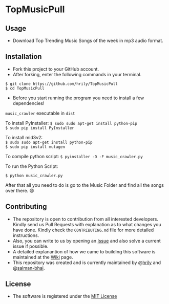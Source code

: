 # TopMusicPull

## Usage
- Download Top Trending Music Songs of the week in mp3 audio format.

## Installation
- Fork this project to your GitHub account.
- After forking, enter the following commands in your terminal.

```
$ git clone https://github.com/hrily/TopMusicPull
$ cd TopMusicPull
```

- Before you start running the program you need to install a few dependencies!

`music_crawler` executable in `dist`

To install PyInstaller:
`$ sudo sudo apt-get install python-pip` <br>
`$ sudo pip install PyInstaller` <br>

To install mid3v2:<br>
`$ sudo sudo apt-get install python-pip` <br>
`$ sudo pip install mutagen` <br>


To compile python script:
`$ pyinstaller -D -F music_crawler.py`

To run the Python Script:
```
$ python music_crawler.py
```

After that all you need to do is go to the Music Folder and find all the songs over there. :smile:

## Contributing
- The repository is open to contribution from all interested developers. Kindly send us Pull Requests with explanation as to what changes you have done. Kindly check the `CONTRIBUTING.md` file for more detailed instructions.
- Also, you can write to us by opening an [Issue](https://github.com/hrily/TopMusicPull/issues) and also solve a current issue if possible.
- A detailed explanantion of how we came to building this software is maintained at the [Wiki](https://github.com/hrily/TopMusicPull/wiki) page.
- This repository was created and is currently maintained by @[hrily](https://github.com/hrily) and @[salman-bhai](https://github.com/salman-bhai).


## License

- The software is registered under the [MIT License](https://github.com/hrily/TopMusicPull/blob/master/LICENSE)




